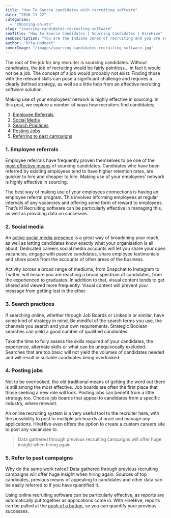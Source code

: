 ```yaml
---
title: "How To Source candidates with recruiting software"
date: "2016-11-22"
categories:
  - "choosing-an-ats"
slug: "sourcing-candidates-recruiting-software"
seoTitle: "How to Source Candidates | Sourcing Candidates | HireHive"
seoDescription: "You are the Indiana Jones of recruiting and you are seeking the holy grail of candidates. So how do recruiters find candidates? We explore how to source candidates with recruiting software."
author: "Orla-Hodnett"
coverImage: "/images/sourcing-candidates-recruiting-software.jpg"
---
```


The root of the job for any recruiter is sourcing candidates. Without candidates, the job of recruiting would be fairly pointless… in fact it would not be a job. The concept of a job would probably not exist. Finding those with the relevant skills can pose a significant challenge and requires a clearly defined strategy, as well as a little help from an effective recruiting software solution.

Making use of your employees’ network is highly effective in sourcing. In this post, we explore a number of ways how recruiters find candidates;

1. [Employee Referrals](#anchor1)
2. [Social Media](#anchor2)
3. [Search Practices](#anchor3)
4. [Posting Jobs](#anchor4)
5. [Referring to past campaigns](#anchor5)

### 1\. Employee referrals

Employee referrals have frequently proven themselves to be one of the [most effective means](http://hirehive.io/blog/employee-referrals-rewards-program/) of sourcing candidates. Candidates who have been referred by existing employees tend to have higher retention rates, are quicker to hire and cheaper to hire. Making use of your employees’ network is highly effective in sourcing.

The best way of making use of your employees connections is having an employee referral program. This involves informing employees at regular intervals of any vacancies and offering some form of reward to employees. That’s it! Recruiting software can be particularly effective in managing this, as well as providing data on successes.

### 2\. Social media

An [active social media presence](http://hirehive.io/blog/social-recruiting-branding-recruiter/) is a great way of broadening your reach, as well as letting candidates know exactly what your organisation is all about. Dedicated careers social media accounts will let you share your open vacancies, engage with passive candidates, share employee testimonials and share posts from the accounts of other areas of the business.

Activity across a broad range of mediums, from Snapchat to Instagram to Twitter, will ensure you are reaching a broad spectrum of candidates, from the experienced to graduates. In addition to that, visual content tends to get shared and viewed more frequently. Visual content will prevent your message from getting lost in the ether.

### 3\. Search practices

If searching online, whether through Job Boards or LinkedIn or similar, have some kind of strategy in mind. Be mindful of the search terms you use, the channels you search and your own requirements. Strategic Boolean searches can yield a good number of qualified candidates.

Take the time to fully assess the skills required of your candidates, the experience, alternate skills or what can be unequivocally excluded. Searches that are too basic will not yield the volumes of candidates needed and will result in suitable candidates being overlooked.

### 4\. Posting jobs

Not to be overlooked, the old traditional means of getting the word out there is still among the most effective. Job boards are often the first place that those seeking a new role will look. Posting jobs can benefit from a little strategy too. Choose job boards that appeal to candidates from a specific industry, where relevant.

An online recruiting system is a very useful tool to the recruiter here, with the possibility to post to multiple job boards at once and manage any applications. HireHive even offers the option to create a custom careers site to post any vacancies to.

> Data gathered through previous recruiting campaigns will offer huge insight when hiring again

### 5\. Refer to past campaigns

Why do the same work twice? Data gathered through previous recruiting campaigns will offer huge insight when hiring again. Sources of top candidates, previous means of appealing to candidates and other data can be easily referred to if you have quantified it.

Using online recruiting software can be particularly effective, as reports are automatically put together as applications come in. With HireHive, reports can be pulled at the [push of a button](http://hirehive.io/recruiting-features/), so you can quantify your previous successes.
